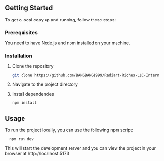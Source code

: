 ## Getting Started

To get a local copy up and running, follow these steps:

### Prerequisites

You need to have Node.js and npm installed on your machine.

### Installation

1. Clone the repository
   ```sh
   git clone https://github.com/BANGBANG1999/Radiant-Riches-LLC-Internship.git
   
2. Navigate to the project directory
   
3. Install dependencies
   ```sh
   npm install
   ```
## Usage

To run the project locally, you can use the following npm script: 
```sh
  npm run dev
```
This will start the development server and you can view the project in your browser at http://localhost:5173

